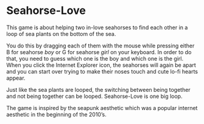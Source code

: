 # Seahorse-Love
This game is about helping two in-love seahorses to find each other in a loop of sea plants on the bottom of the sea.

You do this by dragging each of them with the mouse while pressing either B for seahorse *boy* or G for seahorse *girl* on your keyboard. In order to do that, you need to guess which one is the boy and which one is the girl. When you click the Internet Explorer icon, the seahorses will again be apart and you can start over trying to make their noses touch and cute lo-fi hearts appear.

Just like the sea plants are looped, the switching between being together and not being together can be looped. Seahorse-Love is one big loop.

The game is inspired by the seapunk aesthetic which was a popular internet aesthetic in the beginning of the 2010’s.
